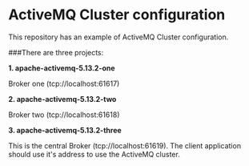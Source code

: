 ActiveMQ Cluster configuration
=============

This repository has an example of ActiveMQ Cluster configuration.

###There are three projects:

<b>1. apache-activemq-5.13.2-one</b>

  Broker one (tcp://localhost:61617)

<b>2. apache-activemq-5.13.2-two</b>

  Broker two (tcp://localhost:61618)

<b>3. apache-activemq-5.13.2-three</b>

  This is the central Broker (tcp://localhost:61619). The client application should use it's address to use the ActiveMQ cluster.

